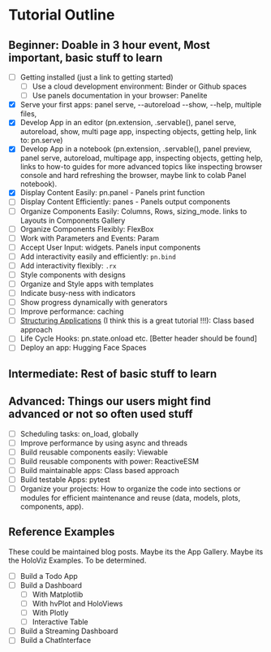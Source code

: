 # Tutorial Outline

## Beginner: Doable in 3 hour event, Most important, basic stuff to learn

- [ ] Getting installed (just a link to getting started)
  - [ ] Use a cloud development environment: Binder or Github spaces
  - [ ] Use panels documentation in your browser: Panelite
- [x] Serve your first apps: panel serve, --autoreload --show, --help, multiple files,
- [x] Develop App in an editor (pn.extension, .servable(), panel serve, autoreload, show, multi page app, inspecting objects, getting help, link to: pn.serve)
- [x] Develop App in a notebook (pn.extension, .servable(), panel preview, panel serve, autoreload, multipage app, inspecting objects, getting help, links to how-to guides for more advanced topics like inspecting browser console and hard refreshing the browser, maybe link to colab Panel notebook).
- [x] Display Content Easily: pn.panel - Panels print function
- [ ] Display Content Efficiently:  panes - Panels output components
- [ ] Organize Components Easily: Columns, Rows, sizing_mode. links to Layouts in Components Gallery
- [ ] Organize Components Flexibly: FlexBox
- [ ] Work with Parameters and Events: Param
- [ ] Accept User Input: widgets. Panels input components
- [ ] Add interactivity easily and efficiently: `pn.bind`
- [ ] Add interactivity flexibly: `.rx`
- [ ] Style components with designs
- [ ] Organize and Style apps with templates
- [ ] Indicate busy-ness with indicators
- [ ] Show progress dynamically with generators
- [ ] Improve performance: caching
- [ ] [Structuring Applications](https://holoviz-dev.github.io/panel/tutorials/structure.html) (I think this is a great tutorial !!!): Class based approach
- [ ] Life Cycle Hooks: pn.state.onload etc. [Better header should be found]
- [ ] Deploy an app: Hugging Face Spaces

## Intermediate: Rest of basic stuff to learn

## Advanced: Things our users might find advanced or not so often used stuff

- [ ] Scheduling tasks: on_load, globally
- [ ] Improve performance by using async and threads
- [ ] Build reusable components easily: Viewable
- [ ] Build reusable components with power: ReactiveESM
- [ ] Build maintainable apps: Class based approach
- [ ] Build testable Apps: pytest
- [ ] Organize your projects: How to organize the code into sections or modules for efficient maintenance and reuse (data, models, plots, components, app).

## Reference Examples

These could be maintained blog posts. Maybe its the App Gallery. Maybe its the HoloViz Examples. To be determined.

- [ ] Build a Todo App
- [ ] Build a Dashboard
  - [ ] With Matplotlib
  - [ ] With hvPlot and HoloViews
  - [ ] With Plotly
  - [ ] Interactive Table
- [ ] Build a Streaming Dashboard
- [ ] Build a ChatInterface
